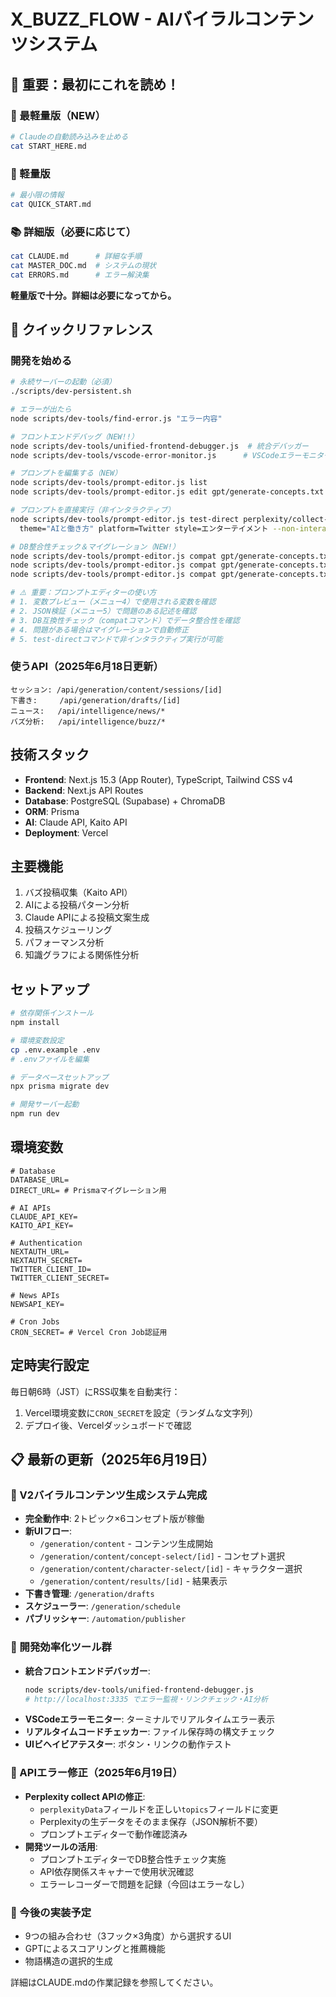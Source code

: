 # X_BUZZ_FLOW - AIバイラルコンテンツシステム

## 🚨 重要：最初にこれを読め！

### 🛑 最軽量版（NEW）
```bash
# Claudeの自動読み込みを止める
cat START_HERE.md
```

### 🚀 軽量版
```bash
# 最小限の情報
cat QUICK_START.md
```

### 📚 詳細版（必要に応じて）
```bash
cat CLAUDE.md      # 詳細な手順
cat MASTER_DOC.md  # システムの現状
cat ERRORS.md      # エラー解決集
```

**軽量版で十分。詳細は必要になってから。**

## 🎯 クイックリファレンス

### 開発を始める
```bash
# 永続サーバーの起動（必須）
./scripts/dev-persistent.sh

# エラーが出たら
node scripts/dev-tools/find-error.js "エラー内容"

# フロントエンドデバッグ（NEW!!）
node scripts/dev-tools/unified-frontend-debugger.js  # 統合デバッガー
node scripts/dev-tools/vscode-error-monitor.js      # VSCodeエラーモニター

# プロンプトを編集する（NEW）
node scripts/dev-tools/prompt-editor.js list
node scripts/dev-tools/prompt-editor.js edit gpt/generate-concepts.txt

# プロンプトを直接実行（非インタラクティブ）
node scripts/dev-tools/prompt-editor.js test-direct perplexity/collect-topics.txt \
  theme="AIと働き方" platform=Twitter style=エンターテイメント --non-interactive

# DB整合性チェック＆マイグレーション（NEW!）
node scripts/dev-tools/prompt-editor.js compat gpt/generate-concepts.txt
node scripts/dev-tools/prompt-editor.js compat gpt/generate-concepts.txt --non-interactive --auto-migrate
node scripts/dev-tools/prompt-editor.js compat gpt/generate-concepts.txt --non-interactive --cleanup

# ⚠️ 重要：プロンプトエディターの使い方
# 1. 変数プレビュー（メニュー4）で使用される変数を確認
# 2. JSON検証（メニュー5）で問題のある記述を確認
# 3. DB互換性チェック（compatコマンド）でデータ整合性を確認
# 4. 問題がある場合はマイグレーションで自動修正
# 5. test-directコマンドで非インタラクティブ実行が可能
```

### 使うAPI（2025年6月18日更新）
```
セッション: /api/generation/content/sessions/[id]
下書き:     /api/generation/drafts/[id]
ニュース:   /api/intelligence/news/*
バズ分析:   /api/intelligence/buzz/*
```

## 技術スタック

- **Frontend**: Next.js 15.3 (App Router), TypeScript, Tailwind CSS v4
- **Backend**: Next.js API Routes
- **Database**: PostgreSQL (Supabase) + ChromaDB
- **ORM**: Prisma
- **AI**: Claude API, Kaito API
- **Deployment**: Vercel

## 主要機能

1. バズ投稿収集（Kaito API）
2. AIによる投稿パターン分析
3. Claude APIによる投稿文案生成
4. 投稿スケジューリング
5. パフォーマンス分析
6. 知識グラフによる関係性分析

## セットアップ

```bash
# 依存関係インストール
npm install

# 環境変数設定
cp .env.example .env
# .envファイルを編集

# データベースセットアップ
npx prisma migrate dev

# 開発サーバー起動
npm run dev
```

## 環境変数

```
# Database
DATABASE_URL=
DIRECT_URL= # Prismaマイグレーション用

# AI APIs
CLAUDE_API_KEY=
KAITO_API_KEY=

# Authentication
NEXTAUTH_URL=
NEXTAUTH_SECRET=
TWITTER_CLIENT_ID=
TWITTER_CLIENT_SECRET=

# News APIs
NEWSAPI_KEY=

# Cron Jobs
CRON_SECRET= # Vercel Cron Job認証用
```

## 定時実行設定

毎日朝6時（JST）にRSS収集を自動実行：

1. Vercel環境変数に`CRON_SECRET`を設定（ランダムな文字列）
2. デプロイ後、Vercelダッシュボードで確認

## 📋 最新の更新（2025年6月19日）

### 🚀 V2バイラルコンテンツ生成システム完成
- **完全動作中**: 2トピック×6コンセプト版が稼働
- **新UIフロー**: 
  - `/generation/content` - コンテンツ生成開始
  - `/generation/content/concept-select/[id]` - コンセプト選択
  - `/generation/content/character-select/[id]` - キャラクター選択
  - `/generation/content/results/[id]` - 結果表示
- **下書き管理**: `/generation/drafts`
- **スケジューラー**: `/generation/schedule`
- **パブリッシャー**: `/automation/publisher`

### 🔧 開発効率化ツール群
- **統合フロントエンドデバッガー**: 
  ```bash
  node scripts/dev-tools/unified-frontend-debugger.js
  # http://localhost:3335 でエラー監視・リンクチェック・AI分析
  ```
- **VSCodeエラーモニター**: ターミナルでリアルタイムエラー表示
- **リアルタイムコードチェッカー**: ファイル保存時の構文チェック
- **UIビヘイビアテスター**: ボタン・リンクの動作テスト

### 🐛 APIエラー修正（2025年6月19日）
- **Perplexity collect APIの修正**: 
  - `perplexityData`フィールドを正しい`topics`フィールドに変更
  - Perplexityの生データをそのまま保存（JSON解析不要）
  - プロンプトエディターで動作確認済み
- **開発ツールの活用**:
  - プロンプトエディターでDB整合性チェック実施
  - API依存関係スキャナーで使用状況確認
  - エラーレコーダーで問題を記録（今回はエラーなし）

### 🎯 今後の実装予定
- 9つの組み合わせ（3フック×3角度）から選択するUI
- GPTによるスコアリングと推薦機能
- 物語構造の選択的生成

詳細はCLAUDE.mdの作業記録を参照してください。